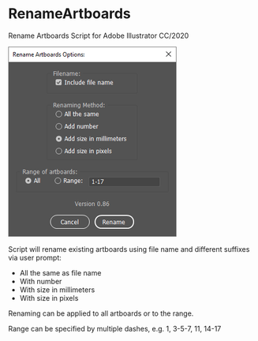 # RenameArtboards
Rename Artboards Script for Adobe Illustrator СС/2020

![Rename Artboards Screenshot](https://github.com/Wyrax/RenameArtboards/blob/master/RenameArtboardsScreenshot.png)

Script will rename existing artboards using file name and different suffixes via user prompt:
- All the same as file name
- With number
- With size in millimeters
- With size in pixels

Renaming can be applied to all artboards or to the range.

Range can be specified by multiple dashes, e.g.  1, 3-5-7, 11, 14-17
